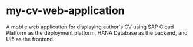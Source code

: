 # my-cv-web-application
A mobile web application for displaying author's CV using SAP Cloud Platform as the deployment platform, HANA Database as the backend, and UI5 as the frontend.
